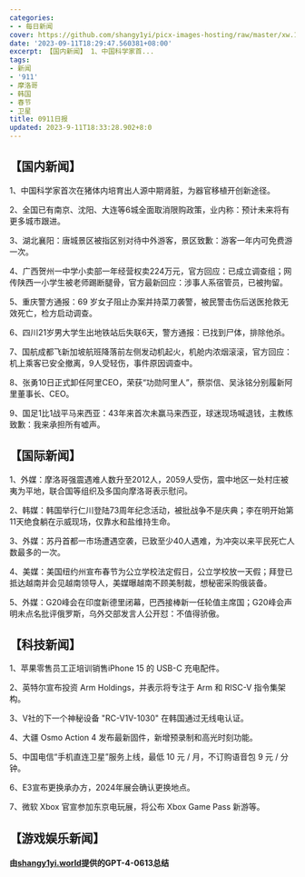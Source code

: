 ```yaml
---
categories:
- - 每日新闻
cover: https://github.com/shangy1yi/picx-images-hosting/raw/master/xw.1a15yyeng45c.webp
date: '2023-09-11T18:29:47.560381+08:00'
excerpt: 【国内新闻】 1、中国科学家首...
tags:
- 新闻
- '911'
- 摩洛哥
- 韩国
- 春节
- 卫星
title: 0911日报
updated: 2023-9-11T18:33:28.902+8:0
---
```

## 【国内新闻】

1、中国科学家首次在猪体内培育出人源中期肾脏，为器官移植开创新途径。

2、全国已有南京、沈阳、大连等6城全面取消限购政策，业内称：预计未来将有更多城市跟进。

3、湖北襄阳：唐城景区被指区别对待中外游客，景区致歉：游客一年内可免费游一次。

4、广西贺州一中学小卖部一年经营权卖224万元，官方回应：已成立调查组；网传陕西一小学生被老师踢断腿骨，官方最新回应：涉事人系宿管员，已被拘留。

5、重庆警方通报：69 岁女子阻止办案并持菜刀袭警，被民警击伤后送医抢救无效死亡，检方启动调查。

6、四川21岁男大学生出地铁站后失联6天，警方通报：已找到尸体，排除他杀。

7、国航成都飞新加坡航班降落前左侧发动机起火，机舱内浓烟滚滚，官方回应：机上乘客已安全撤离，9人受轻伤，事件原因调查中。

8、张勇10日正式卸任阿里CEO，荣获“功勋阿里人”，蔡崇信、吴泳铭分别履新阿里董事长、CEO。

9、国足1比1战平马来西亚：43年来首次未赢马来西亚，球迷现场喊退钱，主教练致歉：我来承担所有嘘声。

## 【国际新闻】

1、外媒：摩洛哥强震遇难人数升至2012人，2059人受伤，震中地区一处村庄被夷为平地，联合国等组织及多国向摩洛哥表示慰问。

2、韩媒：韩国举行仁川登陆73周年纪念活动，被批战争不是庆典；李在明开始第11天绝食躺在示威现场，仅靠水和盐维持生命。

3、外媒：苏丹首都一市场遭遇空袭，已致至少40人遇难，为冲突以来平民死亡人数最多的一次。

4、美媒：美国纽约州宣布春节为公立学校法定假日，公立学校放一天假；拜登已抵达越南并会见越南领导人，美媒曝越南不顾美制裁，想秘密采购俄装备。

5、外媒：G20峰会在印度新德里闭幕，巴西接棒新一任轮值主席国；G20峰会声明未点名批评俄罗斯，乌外交部发言人公开怼：不值得骄傲。

## 【科技新闻】

1、苹果零售员工正培训销售iPhone 15 的 USB-C 充电配件。

2、英特尔宣布投资 Arm Holdings，并表示将专注于 Arm 和 RISC-V 指令集架构。

3、V社的下一个神秘设备 "RC-V1V-1030" 在韩国通过无线电认证。

4、大疆 Osmo Action 4 发布最新固件，新增预录制和高光时刻功能。

5、中国电信“手机直连卫星”服务上线，最低 10 元 / 月，不订购语音包 9 元 / 分钟。

6、E3宣布更换承办方，2024年展会确认更换地点。

7、微软 Xbox 官宣参加东京电玩展，将公布 Xbox Game Pass 新游等。

## 【游戏娱乐新闻】


#### 由[shangy1yi.world](https://shangy1yi.world)提供的GPT-4-0613总结
